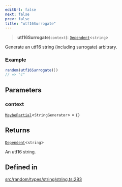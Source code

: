 ```yaml
---
editUrl: false
next: false
prev: false
title: "utf16Surrogate"
---
```


> **utf16Surrogate**(`context`): [`Dependent`](/api/interfaces/dependent/)\<`string`\>

Generate an utf16 string (including surrogate) arbitrary.

### Example
```ts
random(utf16Surrogate())
// => "c"
```

## Parameters

### context

[`MaybePartial`](/api/type-aliases/maybepartial/)\<`StringGenerator`\> = `{}`

## Returns

[`Dependent`](/api/interfaces/dependent/)\<`string`\>

An utf16 string.

## Defined in

[src/random/types/string/string.ts:283](https://github.com/skyleague/axioms/blob/75fb1c5c977f1940e84e5cdcef2be336d1fd81da/src/random/types/string/string.ts#L283)
